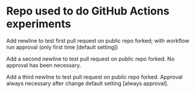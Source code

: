 # Repo used to do GitHub Actions experiments

Add newline to test first pull request on public repo forked; with workflow run approval (only first time \[default setting\])

Add a second newline to test pull request on public repo forked. No approval has been necessary.

Add a third newline to test pull request on public repo forked. Approval always necessary after change default setting \[always approval\].
